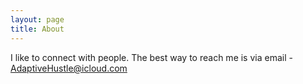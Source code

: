 ```yaml
---
layout: page
title: About
---
```


I like to connect with people. The best way to reach me is via email - AdaptiveHustle@icloud.com
